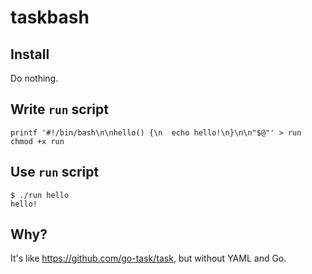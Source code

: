# taskbash

## Install

Do nothing.

## Write `run` script

```
printf '#!/bin/bash\n\nhello() {\n  echo hello!\n}\n\n"$@"' > run
chmod +x run
```

## Use `run` script

```
$ ./run hello
hello!
```

## Why?

It's like https://github.com/go-task/task, but without YAML and Go.
